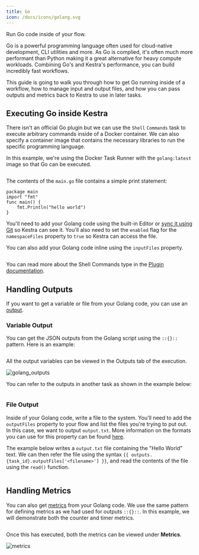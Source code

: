 ```yaml
---
title: Go
icon: /docs/icons/golang.svg
---
```


Run Go code inside of your flow.

Go is a powerful programming language often used for cloud-native development, CLI utilities and more. As Go is complied, it's often much more performant than Python making it a great alternative for heavy compute workloads. Combining Go's and Kestra's performance, you can build incredibly fast workflows. 

This guide is going to walk you through how to get Go running inside of a workflow, how to manage input and output files, and how you can pass outputs and metrics back to Kestra to use in later tasks.

## Executing Go inside Kestra

There isn't an official Go plugin but we can use the `Shell` `Commands` task to execute arbitrary commands inside of a Docker container. We can also specify a container image that contains the necessary libraries to run the specific programming language. 

In this example, we're using the Docker Task Runner with the `golang:latest` image so that Go can be executed.

```yaml file=public/examples/commands_golang.yml
```

The contents of the `main.go` file contains a simple print statement:

```golang
package main
import "fmt"
func main() {
    fmt.Println("hello world")
}
```

You'll need to add your Golang code using the built-in Editor or [sync it using Git](../08.developer-guide/04.git.md) so Kestra can see it. You'll also need to set the `enabled` flag for the `namespaceFiles` property to `true` so Kestra can access the file.

You can also add your Golang code inline using the `inputFiles` property.

```yaml file=public/examples/commands_golang_inline.yml
```

You can read more about the Shell Commands type in the [Plugin documentation](/plugins/plugin-script-shell/tasks/io.kestra.plugin.scripts.shell.commands).

## Handling Outputs

If you want to get a variable or file from your Golang code, you can use an [output](../04.workflow-components/06.outputs.md).

### Variable Output

You can get the JSON outputs from the Golang script using the `::{}::` pattern. Here is an example:

```yaml file=public/examples/outputs_golang.yml
```

All the output variables can be viewed in the Outputs tab of the execution.

![golang_outputs](/docs/how-to-guides/golang/outputs.png)

You can refer to the outputs in another task as shown in the example below:

```yaml file=public/examples/outputs_golang_usage.yml
```

### File Output

Inside of your Golang code, write a file to the system. You'll need to add the `outputFiles` property to your flow and list the files you're trying to put out. In this case, we want to output `output.txt`. More information on the formats you can use for this property can be found [here](../08.developer-guide/07.scripts/08.output-directory.md).

The example below writes a `output.txt` file containing the "Hello World" text. We can then refer the file using the syntax `{{ outputs.{task_id}.outputFiles['<filename>'] }}`, and read the contents of the file using the `read()` function.

```yaml file=public/examples/scripts_output-files-golang.yml
```

## Handling Metrics

You can also get [metrics](../08.developer-guide/07.scripts/07.outputs-metrics.md#outputs-and-metrics-in-script-and-commands-tasks) from your Golang code. We use the same pattern for defining metrics as we had used for outputs `::{}::`. In this example, we will demonstrate both the counter and timer metrics.

```yaml file=public/examples/metrics_golang.yml
```

Once this has executed, both the metrics can be viewed under **Metrics**.

![metrics](/docs/how-to-guides/golang/metrics.png)
